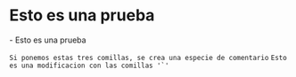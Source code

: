 <h1>Esto es una prueba</h1>
- Esto es una prueba

```Si ponemos estas tres comillas, se crea una especie de comentario```
```Esto es una modificacion con las comillas '`' ```
